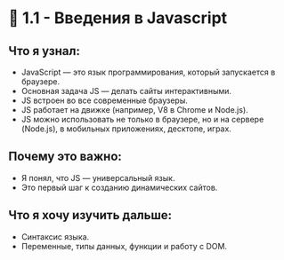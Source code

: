 # 📘 1.1 - Введения в Javascript

## Что я узнал:
- JavaScript — это язык программирования, который запускается в браузере.
- Основная задача JS — делать сайты интерактивными.
- JS встроен во все современные браузеры.
- JS работает на движке (например, V8 в Chrome и Node.js).
- JS можно использовать не только в браузере, но и на сервере (Node.js), в мобильных приложениях, десктопе, играх.

## Почему это важно:
- Я понял, что JS — универсальный язык.
- Это первый шаг к созданию динамических сайтов.

## Что я хочу изучить дальше:
- Синтаксис языка.
- Переменные, типы данных, функции и работу с DOM.
